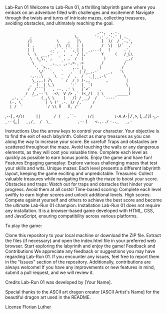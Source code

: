 

Lab-Run 01
Welcome to Lab-Run 01, a thrilling labyrinth game where you embark on an adventure filled with challenges and excitement! Navigate through the twists and turns of intricate mazes, collecting treasures, avoiding obstacles, and ultimately reaching the goal.

                                             ,--,  ,.-.
               ,                   \,       '-,-`,'-.' | ._
              /|           \    ,   |\         }  )/  / `-,',
              [ ,          |\  /|   | |        /  \|  |/`  ,`
              | |       ,.`  `,` `, | |  _,...(   (      .',
              \  \  __ ,-` `  ,  , `/ |,'      Y     (   /_L\
               \  \_\,``,   ` , ,  /  |         )         _,/
                \  '  `  ,_ _`_,-,<._.<        /         /
                 ', `>.,`  `  `   ,., |_      |         /
                   \/`  `,   `   ,`  | /__,.-`    _,   `\
               -,-..\  _  \  `  /  ,  / `._) _,-\`       \
                \_,,.) /\    ` /  / ) (-,, ``    ,        |
               ,` )  | \_\       '-`  |  `(               \
              /  /```(   , --, ,' \   |`<`    ,            |
             /  /_,--`\   <\  V /> ,` )<_/)  | \      _____)
       ,-, ,`   `   (_,\ \    |   /) / __/  /   `----`
      (-, \           ) \ ('_.-._)/ /,`    /
      | /  `          `/ \\ V   V, /`     /
   ,--\(        ,     <_/`\\     ||      /
  (   ,``-     \/|         \-A.A-`|     /
 ,>,_ )_,..(    )\          -,,_-`  _--`
(_ \|`   _,/_  /  \_            ,--`
 \( `   <.,../`     `-.._   _,-`

Instructions
Use the arrow keys to control your character.
Your objective is to find the exit of each labyrinth.
Collect as many treasures as you can along the way to increase your score.
Be careful! Traps and obstacles are scattered throughout the maze.
Avoid touching the walls or any dangerous elements, as they will cost you valuable time.
Complete each level as quickly as possible to earn bonus points.
Enjoy the game and have fun!
Features
Engaging gameplay: Explore various challenging mazes that test your skills and wits.
Unique mazes: Each level presents a different labyrinth layout, keeping the game exciting and unpredictable.
Treasures: Collect valuable treasures while navigating through the maze to boost your score.
Obstacles and traps: Watch out for traps and obstacles that hinder your progress. Avoid them at all costs!
Time-based scoring: Complete each level swiftly to earn higher scores and unlock additional levels.
High scores: Compete against yourself and others to achieve the best score and become the ultimate Lab-Run 01 champion.
Installation
Lab-Run 01 does not require any installation. It is a browser-based game developed with HTML, CSS, and JavaScript, ensuring compatibility across various platforms.

To play the game:

Clone this repository to your local machine or download the ZIP file.
Extract the files (if necessary) and open the index.html file in your preferred web browser.
Start exploring the labyrinth and enjoy the game!
Feedback and Contributions
We appreciate any feedback or suggestions you may have regarding Lab-Run 01. If you encounter any issues, feel free to report them in the "Issues" section of the repository. Additionally, contributions are always welcome! If you have any improvements or new features in mind, submit a pull request, and we will review it.

Credits
Lab-Run 01 was developed by [Your Name].

Special thanks to the ASCII art dragon creator [ASCII Artist's Name] for the beautiful dragon art used in the README.

License
Florian Luther
